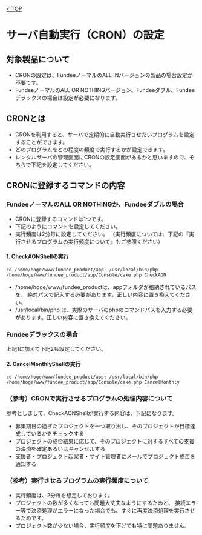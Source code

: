 [< TOP](/README.md)

# サーバ自動実行（CRON）の設定

## 対象製品について
- CRONの設定は、FundeeノーマルのALL INバージョンの製品の場合設定が不要です。
- FundeeノーマルのALL OR NOTHINGバージョン、Fundeeダブル、Fundeeデラックスの場合は設定が必要になります。

## CRONとは
- CRONを利用すると、サーバで定期的に自動実行させたいプログラムを設定することができます。
- どのプログラムをどの程度の頻度で実行するかが設定できます。
- レンタルサーバの管理画面にCRONの設定画面があるかと思いますので、そちらで下記を設定してください。

## CRONに登録するコマンドの内容

### FundeeノーマルのALL OR NOTHINGか、Fundeeダブルの場合
- CRONに登録するコマンドは1つです。
- 下記のようにコマンドを設定してください。
- 実行頻度は2分毎に設定してください。 （実行頻度については、下記の『実行させるプログラムの実行頻度について』もご参照ください）

#### 1. CheckAONShellの実行

```
cd /home/hoge/www/fundee_product/app; /usr/local/bin/php /home/hoge/www/fundee_product/app/Console/cake.php CheckAON
```

- /home/hoge/www/fundee_productは、appフォルダが格納されているパスを、 絶対パスで記入する必要があります。正しい内容に置き換えてください。
- /usr/local/bin/php は、実際のサーバのphpのコマンドパスを入力する必要があります。正しい内容に置き換えてください。


### Fundeeデラックスの場合

上記1に加えて下記2も設定してください。

#### 2. CancelMonthlyShellの実行

```
cd /home/hoge/www/fundee_product/app; /usr/local/bin/php /home/hoge/www/fundee_product/app/Console/cake.php CancelMonthly
```

### （参考）CRONで実行させるプログラムの処理内容について
参考としまして、CheckAONShellが実行する内容は、下記になります。

- 募集期日の過ぎたプロジェクトを一つ取り出し、そのプロジェクトが目標達成しているかをチェックする
- プロジェクトの成否結果に応じて、そのプロジェクトに対するすべての支援の決済を確定あるいはキャンセルする
- 支援者・プロジェクト起案者・サイト管理者にメールでプロジェクト成否を通知する

### （参考）実行させるプログラムの実行頻度について
- 実行頻度は、2分毎を想定しております。
- プロジェクトの数が多くなっても問題大丈夫なようにするためと、 接続エラー等で決済処理がエラーになった場合でも、すぐに再度決済処理を実行させるためです。 
- プロジェクト数が少ない場合、実行頻度を下げても特に問題ありません。
